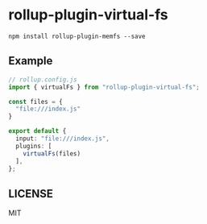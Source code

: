 # rollup-plugin-virtual-fs

```
npm install rollup-plugin-memfs --save
```

## Example

```ts
// rollup.config.js
import { virtualFs } from "rollup-plugin-virtual-fs";

const files = {
  "file:///index.js"
}

export default {
  input: "file:///index.js",
  plugins: [
    virtualFs(files)
  ],
};
```

## LICENSE

MIT

